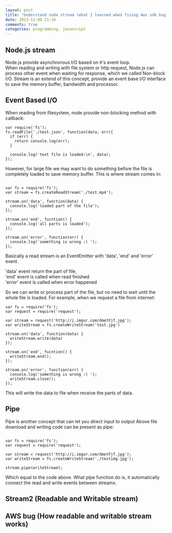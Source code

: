 ```yaml
---
layout: post
title: "Understand node stream (what I learned when fixing Aws sdk bug)"
date: 2013-12-08 21:34
comments: true
categories: programming, javascript
---
```


## Node.js stream

Node.js provide asynchronous I/O based on it's event loop.  
When reading and writing with file system or http request,
Node.js can process other event when waiting for response, which we called Non-block I/O.
Stream is an extend of this concept, provide an event base I/O interface to
save the memory buffer, bandwidth and processor.

## Event Based I/O

When reading from filesystem, node provide non-blocking method with callback:

```
var require('fs');
fs.readFile('./test.json', function(data, err){
  if (err) {
    return console.log(err);
  }

  console.log('test file is loaded:\n', data);
});
```

However, for large file we may want to do something before the file is completely
loaded to save memory buffer. This is where stream comes in:

```

var fs = require('fs');
var stream = fs.createReadStream('./test.mp4');

stream.on('data', function(data) {
  console.log('loaded part of the file');
});

stream.on('end', fucntion() {
  console.log('all parts is loaded');
});

stream.on('error', function(err) {
  console.log('something is wrong :( ');
});
```

Basically a read stream is an EventEmitter with 'data', 'end' and 'error' event.

'data' event return the part of file,  
'end' event is called when read finished  
'error' event is called when error happened  

So we can write or process part of the file, but no need to wait until the whole file is loaded.
For example, when we request a file from internet:

```
var fs = require('fs');
var request = require('request');

var stream = request('http://i.imgur.com/dmetFjf.jpg');
var writeStream = fs.createWriteStream('test.jpg')

stream.on('data', function(data) {
  writeStream.write(data)
});

stream.on('end', fucntion() {
  writeStream.end();
});

stream.on('error', function(err) {
  console.log('something is wrong :( ');
  writeStream.close();
});
```

This will write the data to file when receive the parts of data.

## Pipe

Pipe is another concept that can let you direct input to output
Above file download and writing code can be present as pipe:

```

var fs = require('fs');
var request = require('request');

var stream = request('http://i.imgur.com/dmetFjf.jpg');
var writeStream = fs.createWriteStream('./testimg.jpg');

stream.pipe(writeStream);

```

Which equal to the code above.
What pipe function do is, it automatically connect the read and write events between streams.

## Stream2 (Readable and Writable stream)

## AWS bug (How readable and writable stream works)
